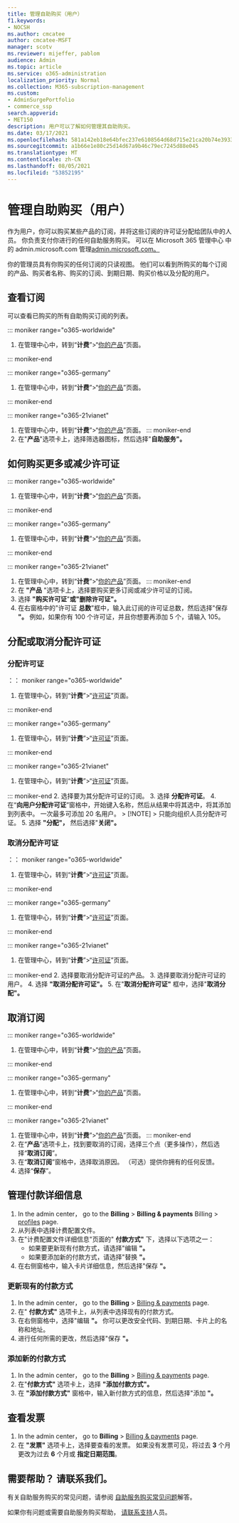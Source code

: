 ```yaml
---
title: 管理自助购买（用户）
f1.keywords:
- NOCSH
ms.author: cmcatee
author: cmcatee-MSFT
manager: scotv
ms.reviewer: mijeffer, pablom
audience: Admin
ms.topic: article
ms.service: o365-administration
localization_priority: Normal
ms.collection: M365-subscription-management
ms.custom:
- AdminSurgePortfolio
- commerce_ssp
search.appverid:
- MET150
description: 用户可以了解如何管理其自助购买。
ms.date: 03/17/2021
ms.openlocfilehash: 581a142eb18e64bfec237e6108564d68d715e21ca20b74e39337afbb7ac86491
ms.sourcegitcommit: a1b66e1e80c25d14d67a9b46c79ec7245d88e045
ms.translationtype: MT
ms.contentlocale: zh-CN
ms.lasthandoff: 08/05/2021
ms.locfileid: "53852195"
---
```

# <a name="manage-self-service-purchases-users"></a>管理自助购买（用户）

作为用户，你可以购买某些产品的订阅，并将这些订阅的许可证分配给团队中的人员。 你负责支付你进行的任何自助服务购买。 可以在 Microsoft 365 管理中心 中的 admin.microsoft.com 管理<a href="https://go.microsoft.com/fwlink/p/?linkid=2024339" target="_blank">admin.microsoft.com。</a>

你的管理员具有你购买的任何订阅的只读视图。 他们可以看到所购买的每个订阅的产品、购买者名称、购买的订阅、到期日期、购买价格以及分配的用户。

## <a name="view-your-subscriptions"></a>查看订阅

可以查看已购买的所有自助购买订阅的列表。

::: moniker range="o365-worldwide"

1. 在管理中心中，转到“**计费**”>“<a href="https://go.microsoft.com/fwlink/p/?linkid=842054" target="_blank">你的产品</a>”页面。

::: moniker-end

::: moniker range="o365-germany"

1. 在管理中心中，转到“**计费**”\>“<a href="https://go.microsoft.com/fwlink/p/?linkid=847745" target="_blank">你的产品</a>”页面。

::: moniker-end

::: moniker range="o365-21vianet"

1. 在管理中心中，转到“**计费**”\>“<a href="https://go.microsoft.com/fwlink/p/?linkid=850626" target="_blank">你的产品</a>”页面。
::: moniker-end
2. 在"**产品**"选项卡上，选择筛选器图标，然后选择"**自助服务"。**

## <a name="how-to-buy-more-or-reduce-licenses"></a>如何购买更多或减少许可证

::: moniker range="o365-worldwide"

1. 在管理中心中，转到“**计费**”>“<a href="https://go.microsoft.com/fwlink/p/?linkid=842054" target="_blank">你的产品</a>”页面。

::: moniker-end

::: moniker range="o365-germany"

1. 在管理中心中，转到“**计费**”\>“<a href="https://go.microsoft.com/fwlink/p/?linkid=847745" target="_blank">你的产品</a>”页面。

::: moniker-end

::: moniker range="o365-21vianet"

1. 在管理中心中，转到“**计费**”\>“<a href="https://go.microsoft.com/fwlink/p/?linkid=850626" target="_blank">你的产品</a>”页面。
::: moniker-end
2. 在 **"产品** "选项卡上，选择要购买更多订阅或减少许可证的订阅。
3. 选择 **"购买许可证**"**或"删除许可证"。**
4. 在右窗格中的"许可证 **总数**"框中，输入此订阅的许可证总数，然后选择"保存 **"。** 例如，如果你有 100 个许可证，并且你想要再添加 5 个，请输入 105。

## <a name="assign-or-unassign-licenses"></a>分配或取消分配许可证

### <a name="to-assign-licenses"></a>分配许可证

：： moniker range="o365-worldwide"

1. 在管理中心，转到“**计费**”\>“<a href="https://go.microsoft.com/fwlink/p/?linkid=842264" target="_blank">许可证</a>”页面。

::: moniker-end

::: moniker range="o365-germany"

 1. 在管理中心，转到“**计费**”\>“<a href="https://go.microsoft.com/fwlink/p/?linkid=848038" target="_blank">许可证</a>”页面。

::: moniker-end

::: moniker range="o365-21vianet"

 1. 在管理中心，转到“**计费**”\>“<a href="https://go.microsoft.com/fwlink/p/?linkid=850625" target="_blank">许可证</a>”页面。

::: moniker-end
2. 选择要为其分配许可证的订阅。
3. 选择 **分配许可证**。
4. 在“**向用户分配许可证**”窗格中，开始键入名称，然后从结果中将其选中，将其添加到列表中。 一次最多可添加 20 名用户。
    > [!NOTE]
    > 只能向组织人员分配许可证。
5. 选择 **"分配"，** 然后选择"**关闭"。**

### <a name="to-unassign-licenses"></a>取消分配许可证

：： moniker range="o365-worldwide"

1. 在管理中心，转到“**计费**”\>“<a href="https://go.microsoft.com/fwlink/p/?linkid=842264" target="_blank">许可证</a>”页面。

::: moniker-end

::: moniker range="o365-germany"

 1. 在管理中心，转到“**计费**”\>“<a href="https://go.microsoft.com/fwlink/p/?linkid=848038" target="_blank">许可证</a>”页面。

::: moniker-end

::: moniker range="o365-21vianet"

 1. 在管理中心，转到“**计费**”\>“<a href="https://go.microsoft.com/fwlink/p/?linkid=850625" target="_blank">许可证</a>”页面。

::: moniker-end
2. 选择要取消分配许可证的产品。
3. 选择要取消分配许可证的用户。
4. 选择 **"取消分配许可证"。**
5. 在"**取消分配许可证"** 框中，选择"**取消分配"。**

## <a name="cancel-a-subscription"></a>取消订阅

::: moniker range="o365-worldwide"

1. 在管理中心中，转到“**计费**”>“<a href="https://go.microsoft.com/fwlink/p/?linkid=842054" target="_blank">你的产品</a>”页面。

::: moniker-end

::: moniker range="o365-germany"

1. 在管理中心中，转到“**计费**”\>“<a href="https://go.microsoft.com/fwlink/p/?linkid=847745" target="_blank">你的产品</a>”页面。

::: moniker-end

::: moniker range="o365-21vianet"

1. 在管理中心中，转到“**计费**”\>“<a href="https://go.microsoft.com/fwlink/p/?linkid=850626" target="_blank">你的产品</a>”页面。
::: moniker-end
2. 在“**产品**”选项卡上，找到要取消的订阅，选择三个点（更多操作），然后选择“**取消订阅**”。
3. 在“**取消订阅**”窗格中，选择取消原因。 （可选）提供你拥有的任何反馈。
4. 选择“**保存**”。

## <a name="manage-your-payment-details"></a>管理付款详细信息

1. In the admin center， go to the **Billing**  >  **Billing & payments** Billing  >  <a href="https://go.microsoft.com/fwlink/p/?linkid=2103629" target="_blank">profiles</a> page.
2. 从列表中选择计费配置文件。
3. 在"计费配置文件详细信息"页面的" **付款方式"** 下，选择以下选项之一：
    - 如果要更新现有付款方式，请选择"编辑 **"。**
    - 如果要添加新的付款方式，请选择"替换 **"。**
4. 在右侧窗格中，输入卡片详细信息，然后选择"保存 **"。**

### <a name="update-an-existing-payment-method"></a>更新现有的付款方式

1. In the admin center， go to the **Billing**  >  <a href="https://go.microsoft.com/fwlink/p/?linkid=2102895" target="_blank">Billing & payments</a> page.
2. 在" **付款方式"** 选项卡上，从列表中选择现有的付款方式。
3. 在右侧窗格中，选择"编辑 **"。** 你可以更改安全代码、到期日期、卡片上的名称和地址。
4. 进行任何所需的更改，然后选择"保存 **"。**

### <a name="add-a-new-payment-method"></a>添加新的付款方式

1. In the admin center， go to the **Billing**  >  <a href="https://go.microsoft.com/fwlink/p/?linkid=2102895" target="_blank">Billing & payments</a> page.
2. 在"**付款方式"** 选项卡上，选择 **"添加付款方式"。**
3. 在 **"添加付款方式"** 窗格中，输入新付款方式的信息，然后选择"添加 **"。**

## <a name="view-your-invoices"></a>查看发票

1. In the admin center， go to **Billing**  >  <a href="https://go.microsoft.com/fwlink/p/?linkid=2102895" target="_blank">Billing & payments</a> page.
2. 在 **"发票"** 选项卡上，选择要查看的发票。 如果没有发票可见，将过去 **3** 个月更改为过去 **6** 个月或 **指定日期范围**。

## <a name="need-help-contact-us"></a>需要帮助？ 请联系我们。

有关自助服务购买的常见问题，请参阅 [自助服务购买常见问题](self-service-purchase-faq.yml)解答。

如果你有问题或需要自助服务购买帮助， [请联系支持](../../business-video/get-help-support.md)人员。
